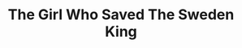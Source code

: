 ---
title: The Girl Who Saved The Sweden King
categories: [novel,fiction literature]
tags: [⭐⭐⭐☆☆☆☆☆☆☆ 3/10,novel,Sweden,Jonas Jonasson,comedy]
---
